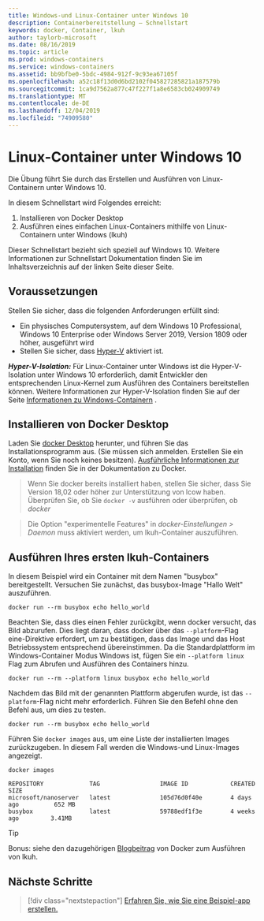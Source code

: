 ```yaml
---
title: Windows-und Linux-Container unter Windows 10
description: Containerbereitstellung – Schnellstart
keywords: docker, Container, lkuh
author: taylorb-microsoft
ms.date: 08/16/2019
ms.topic: article
ms.prod: windows-containers
ms.service: windows-containers
ms.assetid: bb9bfbe0-5bdc-4984-912f-9c93ea67105f
ms.openlocfilehash: a52c18f13d0d6bd2102f045827285821a187579b
ms.sourcegitcommit: 1ca9d7562a877c47f227f1a8e6583cb024909749
ms.translationtype: MT
ms.contentlocale: de-DE
ms.lasthandoff: 12/04/2019
ms.locfileid: "74909580"
---
```

# <a name="linux-containers-on-windows-10"></a>Linux-Container unter Windows 10

Die Übung führt Sie durch das Erstellen und Ausführen von Linux-Containern unter Windows 10.

In diesem Schnellstart wird Folgendes erreicht:

1. Installieren von Docker Desktop
2. Ausführen eines einfachen Linux-Containers mithilfe von Linux-Containern unter Windows (lkuh)

Dieser Schnellstart bezieht sich speziell auf Windows 10. Weitere Informationen zur Schnellstart Dokumentation finden Sie im Inhaltsverzeichnis auf der linken Seite dieser Seite.

## <a name="prerequisites"></a>Voraussetzungen

Stellen Sie sicher, dass die folgenden Anforderungen erfüllt sind:
- Ein physisches Computersystem, auf dem Windows 10 Professional, Windows 10 Enterprise oder Windows Server 2019, Version 1809 oder höher, ausgeführt wird
- Stellen Sie sicher, dass [Hyper-V](https://docs.microsoft.com/virtualization/hyper-v-on-windows/reference/hyper-v-requirements) aktiviert ist.

***Hyper-V-Isolation:*** Für Linux-Container unter Windows ist die Hyper-V-Isolation unter Windows 10 erforderlich, damit Entwickler den entsprechenden Linux-Kernel zum Ausführen des Containers bereitstellen können. Weitere Informationen zur Hyper-V-Isolation finden Sie auf der Seite [Informationen zu Windows-Containern](../about/index.md) .

## <a name="install-docker-desktop"></a>Installieren von Docker Desktop

Laden Sie [docker Desktop](https://store.docker.com/editions/community/docker-ce-desktop-windows) herunter, und führen Sie das Installationsprogramm aus. (Sie müssen sich anmelden. Erstellen Sie ein Konto, wenn Sie noch keines besitzen). [Ausführliche Informationen zur Installation](https://docs.docker.com/docker-for-windows/install) finden Sie in der Dokumentation zu Docker.

> Wenn Sie docker bereits installiert haben, stellen Sie sicher, dass Sie Version 18,02 oder höher zur Unterstützung von lcow haben. Überprüfen Sie, ob Sie `docker -v` ausführen oder überprüfen, ob *docker*

> Die Option "experimentelle Features" in *docker-Einstellungen > Daemon* muss aktiviert werden, um lkuh-Container auszuführen.

## <a name="run-your-first-lcow-container"></a>Ausführen Ihres ersten lkuh-Containers

In diesem Beispiel wird ein Container mit dem Namen "busybox" bereitgestellt. Versuchen Sie zunächst, das busybox-Image "Hallo Welt" auszuführen.

```console
docker run --rm busybox echo hello_world
```

Beachten Sie, dass dies einen Fehler zurückgibt, wenn docker versucht, das Bild abzurufen. Dies liegt daran, dass docker über das `--platform`-Flag eine-Direktive erfordert, um zu bestätigen, dass das Image und das Host Betriebssystem entsprechend übereinstimmen. Da die Standardplattform im Windows-Container Modus Windows ist, fügen Sie ein `--platform linux` Flag zum Abrufen und Ausführen des Containers hinzu.

```console
docker run --rm --platform linux busybox echo hello_world
```

Nachdem das Bild mit der genannten Plattform abgerufen wurde, ist das `--platform`-Flag nicht mehr erforderlich. Führen Sie den Befehl ohne den Befehl aus, um dies zu testen.

```console
docker run --rm busybox echo hello_world
```

Führen Sie `docker images` aus, um eine Liste der installierten Images zurückzugeben. In diesem Fall werden die Windows-und Linux-Images angezeigt.

```console
docker images

REPOSITORY             TAG                 IMAGE ID            CREATED             SIZE
microsoft/nanoserver   latest              105d76d0f40e        4 days ago          652 MB
busybox                latest              59788edf1f3e        4 weeks ago         3.41MB
```

> [!TIP]
> Bonus: siehe den dazugehörigen [Blogbeitrag](https://blog.docker.com/2018/02/docker-for-windows-18-02-with-windows-10-fall-creators-update/) von Docker zum Ausführen von lkuh.

## <a name="next-steps"></a>Nächste Schritte

> [!div class="nextstepaction"]
> [Erfahren Sie, wie Sie eine Beispiel-app erstellen.](./building-sample-app.md)

